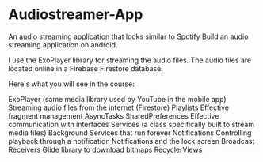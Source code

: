 # Audiostreamer-App
An audio streaming application that looks similar to Spotify
Build an audio streaming application on android. 

I use the ExoPlayer library for streaming the audio files. The audio files are located online in a Firebase Firestore database.

Here's what you will see in the course:

ExoPlayer (same media library used by YouTube in the mobile app)
Streaming audio files from the internet (Firestore)
Playlists
Effective fragment management
AsyncTasks
SharedPreferences
Effective communication with interfaces
Services (a class specifically built to stream media files)
Background Services that run forever
Notifications
Controlling playback through a notification
Notifications and the lock screen
Broadcast Receivers
Glide library to download bitmaps
RecyclerViews

